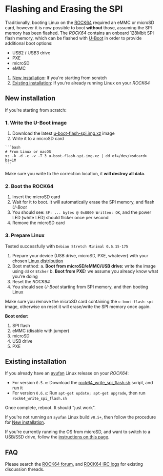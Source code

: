 # Flashing and Erasing the SPI

Traditionally, booting Linux on the [ROCK64](http://wiki.pine64.org/index.php/ROCK64_Main_Page) required an eMMC or microSD card, however it is now possible to boot **without** those, assuming the SPI memory has been flashed. The _ROCK64_ contains an onboard 128Mbit SPI flash memory, which can be flashed with [U-Boot](https://github.com/ayufan-rock64/linux-u-boot) in order to provide additional boot options:

  * USB2 / USB3 drive
  * PXE
  * microSD
  * eMMC

  1. [New installation](#new-installation): If you're starting from scratch
  2. [Existing installation](#existing-installation): If you're already running Linux on your _ROCK64_

## New installation

If you're starting from scratch:

### 1. Write the U-Boot image

  1. Download the latest [u-boot-flash-spi.img.xz](https://github.com/ayufan-rock64/linux-build/releases) image
  2. Write it to a microSD card

    ```bash
    # From Linux or macOS
    xz -k -d -c -v -T 3 u-boot-flash-spi.img.xz | dd of=/dev/<sdcard> bs=1M
    ```

Make sure you write to the correction location, it **will destroy all data**.

### 2. Boot the ROCK64

  1. Insert the microSD card
  2. Wait for it to boot. It will automatically erase the SPI memory, and flash _U-Boot_
  3. You should see: `SF: ... bytes @ 0x8000 Written: OK`, and the power LED (white LED) should flicker once per second
  4. Remove the microSD card

### 3. Prepare Linux

Tested successfully with `Debian Stretch Minimal 0.6.15-175`

  1. Prepare your device (USB drive, microSD, PXE, whatever) with your chosen [Linux distribution](http://wiki.pine64.org/index.php/ROCK64_Software_Release)
  2. Boot method:
    a. **Boot from microSD/eMMC/USB drive:** write the image using `dd` or `Etcher`
    b. **Boot from PXE:** we assume you already know what you're doing
  4. Reset the _ROCK64_
  5. You should see _U-Boot_ starting from SPI memory, and then booting Linux

Make sure you remove the microSD card containing the `u-boot-flash-spi` image, otherwise on reset it will erase/write the SPI memory once again.

**Boot order:**

  1. SPI flash
  2. eMMC (disable with jumper)
  3. microSD
  4. USB drive
  5. PXE

## Existing installation

If you already have an [ayufan](https://github.com/ayufan-rock64/linux-build/releases) Linux release on your _ROCK64_:

  - For version `0.5.x`: Download the [rock64_write_spi_flash.sh](https://github.com/ayufan-rock64/linux-build/blob/master/package/root/usr/local/sbin/rock64_write_spi_flash.sh) script, and run it
  - For version `0.6.x`: Run `apt-get update; apt-get upgrade`, then run `rock64_write_spi_flash.sh`

Once complete, reboot. It should "just work".

If you're not running an `ayufan` Linux build `v0.5+`, then follow the procedure for [New installation](#new-installation).

If you're currently running the OS from microSD, and want to switch to a USB/SSD drive, follow the [instructions on this page](https://forum.pine64.org/showthread.php?tid=4971).

## FAQ

  Please search the [ROCK64 forum](https://forum.pine64.org/forumdisplay.php?fid=85), and [ROCK64 IRC logs](http://irc.pine64.uk/?) for existing discussion threads.
